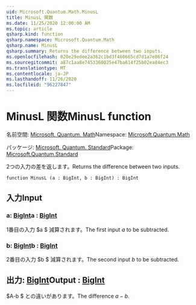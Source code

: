 ```yaml
---
uid: Microsoft.Quantum.Math.MinusL
title: MinusL 関数
ms.date: 11/25/2020 12:00:00 AM
ms.topic: article
qsharp.kind: function
qsharp.namespace: Microsoft.Quantum.Math
qsharp.name: MinusL
qsharp.summary: Returns the difference between two inputs.
ms.openlocfilehash: 020e29edee2a362c1bd3f460665cd7d1a7e86f24
ms.sourcegitcommit: a87c1aa8e7453360025e47ba614f25b02ea84ec3
ms.translationtype: MT
ms.contentlocale: ja-JP
ms.lasthandoff: 11/26/2020
ms.locfileid: "96227847"
---
```

# <a name="minusl-function"></a><span data-ttu-id="be54f-102">MinusL 関数</span><span class="sxs-lookup"><span data-stu-id="be54f-102">MinusL function</span></span>

<span data-ttu-id="be54f-103">名前空間: [Microsoft. Quantum. Math](xref:Microsoft.Quantum.Math)</span><span class="sxs-lookup"><span data-stu-id="be54f-103">Namespace: [Microsoft.Quantum.Math](xref:Microsoft.Quantum.Math)</span></span>

<span data-ttu-id="be54f-104">パッケージ: [Microsoft. Quantum. Standard](https://nuget.org/packages/Microsoft.Quantum.Standard)</span><span class="sxs-lookup"><span data-stu-id="be54f-104">Package: [Microsoft.Quantum.Standard](https://nuget.org/packages/Microsoft.Quantum.Standard)</span></span>


<span data-ttu-id="be54f-105">2つの入力の差を返します。</span><span class="sxs-lookup"><span data-stu-id="be54f-105">Returns the difference between two inputs.</span></span>

```qsharp
function MinusL (a : BigInt, b : BigInt) : BigInt
```


## <a name="input"></a><span data-ttu-id="be54f-106">入力</span><span class="sxs-lookup"><span data-stu-id="be54f-106">Input</span></span>

### <a name="a--bigint"></a><span data-ttu-id="be54f-107">a: [BigInt](xref:microsoft.quantum.lang-ref.bigint)</span><span class="sxs-lookup"><span data-stu-id="be54f-107">a : [BigInt](xref:microsoft.quantum.lang-ref.bigint)</span></span>

<span data-ttu-id="be54f-108">1番目の入力 $a $ 減算されます。</span><span class="sxs-lookup"><span data-stu-id="be54f-108">The first input $a$ to be subtracted.</span></span>


### <a name="b--bigint"></a><span data-ttu-id="be54f-109">b: [BigInt](xref:microsoft.quantum.lang-ref.bigint)</span><span class="sxs-lookup"><span data-stu-id="be54f-109">b : [BigInt](xref:microsoft.quantum.lang-ref.bigint)</span></span>

<span data-ttu-id="be54f-110">2番目の入力 $b $ 減算されます。</span><span class="sxs-lookup"><span data-stu-id="be54f-110">The second input $b$ to be subtracted.</span></span>



## <a name="output--bigint"></a><span data-ttu-id="be54f-111">出力: [BigInt](xref:microsoft.quantum.lang-ref.bigint)</span><span class="sxs-lookup"><span data-stu-id="be54f-111">Output : [BigInt](xref:microsoft.quantum.lang-ref.bigint)</span></span>

<span data-ttu-id="be54f-112">$A-b $ との違いがあります。</span><span class="sxs-lookup"><span data-stu-id="be54f-112">The difference $a - b$.</span></span>